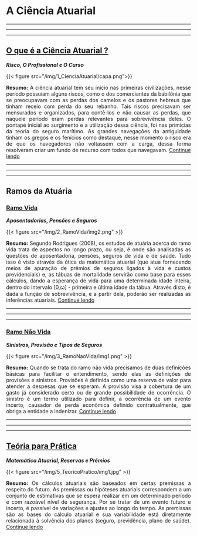 # A Ciência Atuarial


<!---Post 1--->

---
---
---

## <a href="https://projetoatuaria.github.io/1_cienciaatuarial/">O que é a Ciência Atuarial ? </a>

***Risco, O Profissional e O Curso***

{{< figure src="/img/1_CienciaAtuarial/capa.png">}}

<div style="text-align: justify">

**Resumo:** A ciência atuarial tem seu início nas primeiras civilizações, nesse período possuíam alguns riscos, como o dos comerciantes da babilônia que se preocupavam com as perdas dos camelos e os pastores hebreus que tinham receio com perda do seu rebanho. Tais riscos precisavam ser mensurados e organizados, para contê-los e não causar as perdas, que naquele período eram perdas relevantes para sobrevivência deles. O pontapé inicial ao surgimento e a utilização dessa ciência, foi nas primícias da teoria do seguro marítimo. As grandes navegações da antiguidade tinham os gregos e os fenícios como destaque, nesse momento o risco era de que os navegadores não voltassem com a carga, dessa forma resolveram criar um fundo de recurso com todos que navegavam. <a href="https://projetoatuaria.github.io/1_cienciaatuarial/">Continue lendo</a>

</div>



<!---Post 2--->

---
---
---

## Ramos da Atuária

### <a href="https://projetoatuaria.github.io/2_ramovida/">Ramo Vida </a>

***Aposentadorias, Pensões e Seguros***

{{< figure src="/img/2_RamoVida/img2.png" >}}

<div style="text-align: justify">

**Resumo:** Segundo Rodrigues (2008), os estudos de atuária acerca do ramo vida trata de aspectos no longo prazo, ou seja, é onde são analisadas as questões de aposentadoria, pensões, seguros de vida e de saúde. Tudo isso é visto através da ótica da matemática atuarial (que atua fornecendo meios de apuração de prêmios de seguros ligados à vida e custos previdenciais) e, as tábuas de mortalidade servirão como base para esses cálculos, dando a esperança de vida para uma determinada idade inteira, dentro do intervalo [0,ꞷ] - primeira e última idade da tábua. Através disto, é dada a função de sobrevivência, e a partir dela, poderão ser realizadas as inferências atuariais. <a href="https://projetoatuaria.github.io/2_ramovida/">Continue lendo</a>

</div>





<!---Post 3--->

---
---
---

### <a href="https://projetoatuaria.github.io/3_ramonaovida/">Ramo Não Vida </a>

***Sinistros, Provisão e Tipos de Seguros***

{{< figure src="/img/3_RamoNaoVida/img1.png" >}}


<div style="text-align: justify">

**Resumo:** Quando se trata do ramo não vida precisamos de duas definições básicas para facilitar o entendimento, sendo elas as definições de provisões e sinistros. Provisões é definida como uma reserva de valor para atender a despesas que se esperam. A provisão visa a cobertura de um gasto já considerado certo ou de grande possibilidade de ocorrência. O sinistro é um termo utilizado para definir, a ocorrência de um evento incerto, causador de perda econômica definido contratualmente, que obriga a entidade a indenizar. <a href="https://projetoatuaria.github.io/3_ramonaovida/">Continue lendo</a>

</div>





<!---Post 4--->

---
---
---

## <a href="https://projetoatuaria.github.io/5_teoricopratico/">Teória para Prática </a>

***Matemática Atuarial, Reservas e Prêmios***

<div style="text-align: justify">

{{< figure src="/img/5_TeoricoPratico/img1.jpg" >}}

**Resumo:** Os cálculos atuariais são baseados em certas premissas a respeito do futuro. As premissas ou hipóteses atuariais correspondem a um conjunto de estimativas que se espera realizar em um determinado período e com razoável nível de segurança. Por se tratar de um evento futuro e incerto, é passível de variações e ajustes ao longo do tempo. As premissas são as bases do cálculo atuarial e sua variabilidade está diretamente relacionada à solvência dos planos (seguro, previdência, plano de saúde). <a href="https://projetoatuaria.github.io/5_teoricopratico/">Continue lendo</a>

</div>



